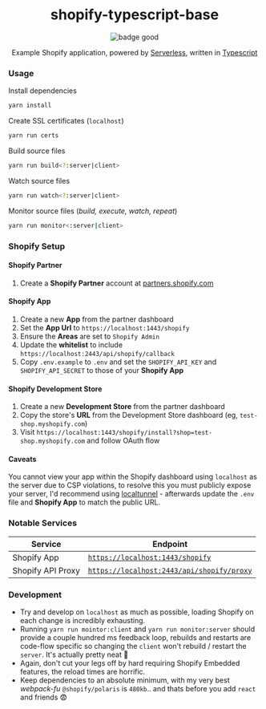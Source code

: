 <h1 align="center">shopify-typescript-base</h1>

<p align="center"><img src="https://img.shields.io/badge/badge-yup-brightgreen.svg" title="badge good"></p>
<p align="center">Example Shopify application, powered by <a href="https://serverless.com/">Serverless</a>, written in <a href="https://github.com/Microsoft/TypeScript">Typescript</a></p>

### Usage

Install dependencies
```bash
yarn install
```

Create SSL certificates (`localhost`)
```bash
yarn run certs
```

Build source files
```bash
yarn run build<?:server|client>
```

Watch source files
```bash
yarn run watch<?:server|client>
```

Monitor source files (_build, execute, watch, repeat_)
```bash
yarn run monitor<:server|client>
```

### Shopify Setup

#### Shopify Partner

1. Create a **Shopify Partner** account at [partners.shopify.com](https://partners.shopify.com/)

#### Shopify App

1. Create a new **App** from the partner dashboard
2. Set the **App Url** to `https://localhost:1443/shopify`
3. Ensure the **Areas** are set to `Shopify Admin`
4. Update the **whitelist** to include `https://localhost:2443/api/shopify/callback`
5. Copy `.env.example` to `.env` and set the `SHOPIFY_API_KEY` and `SHOPIFY_API_SECRET` to those of your **Shopify App**

#### Shopify Development Store

1. Create a new **Development Store** from the partner dashboard
2. Copy the store's **URL** from the Development Store dashboard (eg, `test-shop.myshopify.com`)
3. Visit `https://localhost:1443/shopify/install?shop=test-shop.myshopify.com` and follow OAuth flow

#### Caveats

You cannot view your app within the Shopify dashboard using `localhost` as the server due to CSP violations, to resolve this you must publicly expose your server, I'd recommend using [localtunnel](https://github.com/localtunnel/localtunnel) - afterwards update the `.env` file and **Shopify App** to match the public URL.

### Notable Services

| Service           | Endpoint      |
| ----------------- | ------------- |
| Shopify App       | [`https://localhost:1443/shopify`](https://localhost:1443/shopify) |
| Shopify API Proxy | [`https://localhost:2443/api/shopify/proxy`](https://localhost:2443/api/shopify/proxy) |

### Development

* Try and develop on `localhost` as much as possible, loading Shopify on each change is incredibly exhausting.
* Running `yarn run mointor:client` and `yarn run monitor:server` should provide a couple hundred ms feedback loop, rebuilds and restarts are code-flow specific so changing the `client` won't rebuild / restart the `server`. It's actually pretty neat 🍻
* Again, don't cut your legs off by hard requiring Shopify Embedded features, the reload times are horrific.
* Keep dependencies to an absolute minimum, with my very best _webpack-fu_ `@shopify/polaris` is `480kb`.. and thats before you add `react` and friends 😨
